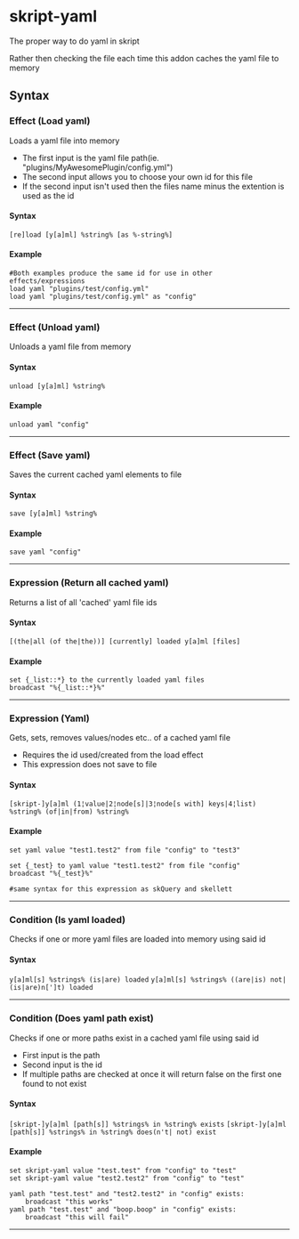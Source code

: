 # skript-yaml
The proper way to do yaml in skript

Rather then checking the file each time this addon caches the yaml file to memory

## Syntax


### Effect (Load yaml)
Loads a yaml file into memory
  - The first input is the yaml file path(ie. "plugins/MyAwesomePlugin/config.yml")
  - The second input allows you to choose your own id for this file
  - If the second input isn't used then the files name minus the extention is used as the id

#### Syntax

`[re]load [y[a]ml] %string% [as %-string%]`

#### Example

```
#Both examples produce the same id for use in other effects/expressions
load yaml "plugins/test/config.yml"
load yaml "plugins/test/config.yml" as "config"
```

---

### Effect (Unload yaml)
Unloads a yaml file from memory

#### Syntax

`unload [y[a]ml] %string%`

#### Example

```
unload yaml "config"
```
---

### Effect (Save yaml)
Saves the current cached yaml elements to file

#### Syntax

`save [y[a]ml] %string%`

#### Example

```
save yaml "config"
```
---

### Expression (Return all cached yaml)
Returns a list of all 'cached' yaml file ids

#### Syntax

`[(the|all (of the|the))] [currently] loaded y[a]ml [files]`

#### Example

```
set {_list::*} to the currently loaded yaml files
broadcast "%{_list::*}%"
```
---

### Expression (Yaml)
Gets, sets, removes values/nodes etc.. of a cached yaml file
  - Requires the id used/created from the load effect
  - This expression does not save to file

#### Syntax

`[skript-]y[a]ml (1¦value|2¦node[s]|3¦node[s with] keys|4¦list) %string% (of|in|from) %string%`

#### Example

```
set yaml value "test1.test2" from file "config" to "test3"

set {_test} to yaml value "test1.test2" from file "config"
broadcast "%{_test}%"

#same syntax for this expression as skQuery and skellett
```
---

### Condition (Is yaml loaded)
Checks if one or more yaml files are loaded into memory using said id

#### Syntax

`y[a]ml[s] %strings% (is|are) loaded`
`y[a]ml[s] %strings% ((are|is) not|(is|are)n[']t) loaded`

---

### Condition (Does yaml path exist)
Checks if one or more paths exist in a cached yaml file using said id
  - First input is the path
  - Second input is the id
  - If multiple paths are checked at once it will return false on the first one found to not exist

#### Syntax

`[skript-]y[a]ml [path[s]] %strings% in %string% exists`
`[skript-]y[a]ml [path[s]] %strings% in %string% does(n't| not) exist`

#### Example

```
set skript-yaml value "test.test" from "config" to "test"
set skript-yaml value "test2.test2" from "config" to "test"

yaml path "test.test" and "test2.test2" in "config" exists:
    broadcast "this works"
yaml path "test.test" and "boop.boop" in "config" exists:
    broadcast "this will fail"
```
---
